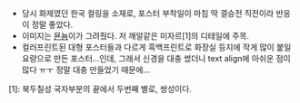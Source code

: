 - 당시 화제였던 한국 컬링을 소재로, 포스터 부착일이 마침 딱 결승전 직전이라 반응이 정말 좋았다. 
- 이미지는 [묜뇸](https://twitter.com/myonnyom)이가 그려줬다. 저 깨알같은 미자르[1]의 디테일에 주목.
- 컬러프린트된 대형 포스터들과 다르게 흑백프린트로 화장실 등지에 작게 많이 붙일 요량으로 만든 포스터...인데, 그래서 신경을 대충 썼더니 text align에 아쉬운 점이 많다 ㅠㅜ 정말 대충 만들었기 때문에... 


[1]: 북두칠성 국자부분의 끝에서 두번째 별로, 쌍성이다. 